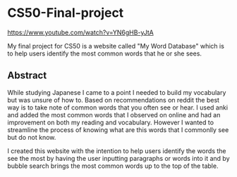 # CS50-Final-project

https://www.youtube.com/watch?v=YN6gHB-yJtA

My final project for CS50 is a website called "My Word Database" which is to help users identify the most common words that he or she sees.

## Abstract
 
While studying Japanese I came to a point I needed to build my vocabulary but was unsure of how to. Based on recommendations on reddit the best way is to take note of common words that you often see or hear. I used anki and added the most common words that I observed on online and had an improvement on both my reading and vocabulary. However I wanted to streamline the process of knowing what are this words that I commonlly see but do not know.


I created this website with the intention to help users identify the words the see the most by having the user inputting paragraphs or words into it and by bubble search brings the most common words up to the top of the table.
